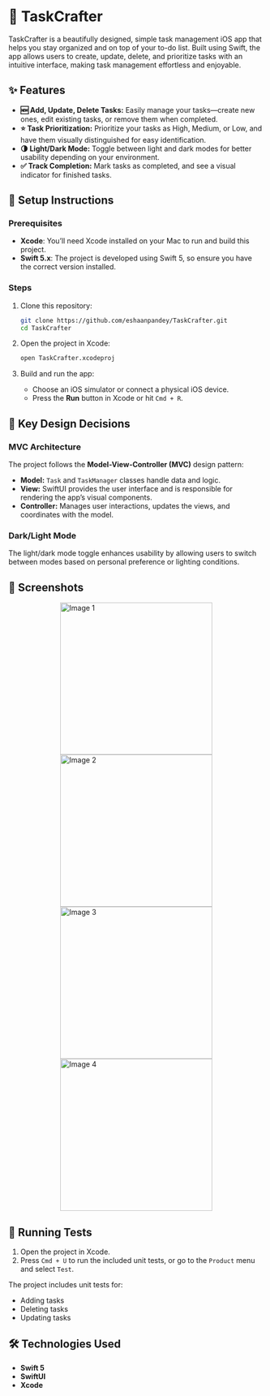 # 📝 TaskCrafter

TaskCrafter is a beautifully designed, simple task management iOS app that helps you stay organized and on top of your to-do list. Built using Swift, the app allows users to create, update, delete, and prioritize tasks with an intuitive interface, making task management effortless and enjoyable.

## ✨ Features

- **🆕 Add, Update, Delete Tasks:** Easily manage your tasks—create new ones, edit existing tasks, or remove them when completed.
- **⭐ Task Prioritization:** Prioritize your tasks as High, Medium, or Low, and have them visually distinguished for easy identification.
- **🌗 Light/Dark Mode:** Toggle between light and dark modes for better usability depending on your environment.
- **✅ Track Completion:** Mark tasks as completed, and see a visual indicator for finished tasks.

## 🚀 Setup Instructions

### Prerequisites

- **Xcode**: You’ll need Xcode installed on your Mac to run and build this project.
- **Swift 5.x**: The project is developed using Swift 5, so ensure you have the correct version installed.

### Steps

1. Clone this repository:

    ```bash
    git clone https://github.com/eshaanpandey/TaskCrafter.git
    cd TaskCrafter
    ```

2. Open the project in Xcode:

    ```bash
    open TaskCrafter.xcodeproj
    ```

3. Build and run the app:

    - Choose an iOS simulator or connect a physical iOS device.
    - Press the **Run** button in Xcode or hit `Cmd + R`.

## 🔧 Key Design Decisions

### MVC Architecture
The project follows the **Model-View-Controller (MVC)** design pattern:
- **Model:** `Task` and `TaskManager` classes handle data and logic.
- **View:** SwiftUI provides the user interface and is responsible for rendering the app’s visual components.
- **Controller:** Manages user interactions, updates the views, and coordinates with the model.

### Dark/Light Mode
The light/dark mode toggle enhances usability by allowing users to switch between modes based on personal preference or lighting conditions. 

## 📸 Screenshots
<img src="https://github.com/user-attachments/assets/123ab740-a825-41c2-9c57-02c6004720be" alt="Image 1" width="300" style="display: block; margin: 0 auto;"/>

<img src="https://github.com/user-attachments/assets/545a78e5-6695-4da9-bd4f-649a1994a77d" alt="Image 2" width="300" style="display: block; margin: 0 auto;"/>

<img src="https://github.com/user-attachments/assets/f622e28c-b705-428b-b91b-98a2a3819170" alt="Image 3" width="300" style="display: block; margin: 0 auto;"/>

<img src="https://github.com/user-attachments/assets/cdb9a20e-d9e3-46d8-b699-6d1f18a8ec1a" alt="Image 4" width="300" style="display: block; margin: 0 auto;"/>

## 🧪 Running Tests

1. Open the project in Xcode.
2. Press `Cmd + U` to run the included unit tests, or go to the `Product` menu and select `Test`.

The project includes unit tests for:
- Adding tasks
- Deleting tasks
- Updating tasks

## 🛠️ Technologies Used

- **Swift 5**
- **SwiftUI**
- **Xcode**
